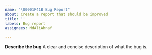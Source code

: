 ```yaml
---
name: "\U0001F41B Bug Report"
about: Create a report that should be improved
title: ''
labels: Bug report
assignees: MdAliAhnaf

---
```


**Describe the bug**
A clear and concise description of what the bug is.
